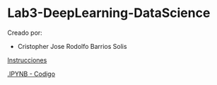 # Lab3-DeepLearning-DataScience
Creado por:

- Cristopher Jose Rodolfo Barrios Solis


[Instrucciones](./Laboratorio3.pdf)

[.IPYNB - Codigo](./lab3.ipynb)
